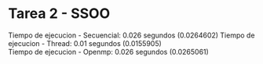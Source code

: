 # **Tarea 2 - SSOO**

Tiempo de ejecucion - Secuencial: 0.026 segundos (0.0264602)
Tiempo de ejecucion - Thread: 0.01 segundos (0.0155905)  
Tiempo de ejecucion - Openmp: 0.026 segundos (0.0265061)
